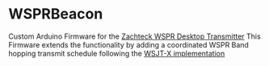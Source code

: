 # WSPRBeacon

Custom Arduino Firmware for the [Zachteck WSPR Desktop Transmitter](https://www.zachtek.com/1012)
This Firmware extends the functionality by adding a coordinated WSPR Band hopping transmit schedule following the [WSJT-X implementation](https://www.physics.princeton.edu/pulsar/K1JT/wsjtx-doc/wsjtx-main-2.3.0.html)


